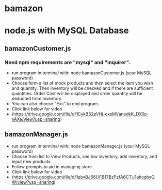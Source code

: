 # bamazon
# node.js with MySQL Database

## bamazonCustomer.js

### Need npm requirements are "mysql" and "inquirer".
* run program in terminal with: node bamazonCustomer.js (your MySQL password)
* Choose form a list of mock products and then select the item you wish and quantity. Then inventory will be checked and if there are sufficient quantities. Order Cost will be displayed and order quantity will be deducted from inventory.
* You can also choose "Exit" to end program.  
* Click link below for video
* (https://drive.google.com/file/d/1CykB32pVHj-exeMVanedkK_DX0p-yAXe/view?usp=sharing)

## bamazonManager.js
* run program in terminal with: node bamazonManager.js (your MySQL password)
* Choose from list to View Products, see low inventory, add inventory, and input new products
* Follow prompts to aid in managing store
* Click link below for video
* (https://drive.google.com/file/d/1qbvBJ66Ul1B17BzPzfA6CTU1ahegbyQW/view?usp=sharing)